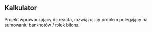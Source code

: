 ## Kalkulator

Projekt wprowadzający do reacta, rozwiązujący problem polegający na sumowaniu banknotów / rolek bilonu.
